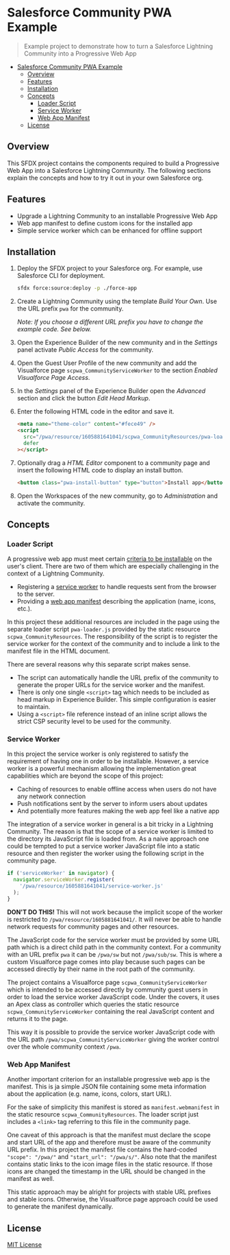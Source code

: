 # Salesforce Community PWA Example

> Example project to demonstrate how to turn a Salesforce Lightning Community into a Progressive Web App

- [Salesforce Community PWA Example](#salesforce-community-pwa-example)
  - [Overview](#overview)
  - [Features](#features)
  - [Installation](#installation)
  - [Concepts](#concepts)
    - [Loader Script](#loader-script)
    - [Service Worker](#service-worker)
    - [Web App Manifest](#web-app-manifest)
  - [License](#license)

## Overview

This SFDX project contains the components required to build a Progressive Web App into a Salesforce Lightning Community. The following sections explain the concepts and how to try it out in your own Salesforce org.

## Features

- Upgrade a Lightning Community to an installable Progressive Web App
- Web app manifest to define custom icons for the installed app
- Simple service worker which can be enhanced for offline support

## Installation

1. Deploy the SFDX project to your Salesforce org. For example, use Salesforce CLI for deployment.

   ```bash
   sfdx force:source:deploy -p ./force-app
   ```

2. Create a Lightning Community using the template _Build Your Own_. Use the URL prefix `pwa` for the community.

   _Note: If you choose a different URL prefix you have to change the example code. See below._

3. Open the Experience Builder of the new community and in the _Settings_ panel activate _Public Access_ for the community.
4. Open the Guest User Profile of the new community and add the Visualforce page `scpwa_CommunityServiceWorker` to the section _Enabled Visualforce Page Access_.
5. In the _Settings_ panel of the Experience Builder open the _Advanced_ section and click the button _Edit Head Markup_.
6. Enter the following HTML code in the editor and save it.

   ```html
   <meta name="theme-color" content="#fece49" />
   <script
     src="/pwa/resource/1605881641041/scpwa_CommunityResources/pwa-loader.js"
     defer
   ></script>
   ```

7. Optionally drag a _HTML Editor_ component to a community page and insert the following HTML code to display an install button.

   ```html
   <button class="pwa-install-button" type="button">Install app</button>
   ```

8. Open the Workspaces of the new community, go to _Administration_ and activate the community.

## Concepts

### Loader Script

A progressive web app must meet certain [criteria to be installable](https://web.dev/install-criteria/) on the user's client. There are two of them which are especially challenging in the context of a Lightning Community.

- Registering a [service worker](https://web.dev/offline-fallback-page/) to handle requests sent from the browser to the server.
- Providing a [web app manifest](https://web.dev/add-manifest/) describing the application (name, icons, etc.).

In this project these additional resources are included in the page using the separate loader script `pwa-loader.js` provided by the static resource `scpwa_CommunityResources`. The responsibility of the script is to register the service worker for the context of the community and to include a link to the manifest file in the HTML document.

There are several reasons why this separate script makes sense.

- The script can automatically handle the URL prefix of the community to generate the proper URLs for the service worker and the manifest.
- There is only one single `<script>` tag which needs to be included as head markup in Experience Builder. This simple configuration is easier to maintain.
- Using a `<script>` file reference instead of an inline script allows the strict CSP security level to be used for the community.

### Service Worker

In this project the service worker is only registered to satisfy the requirement of having one in order to be installable. However, a service worker is a powerful mechanism allowing the implementation great capabilities which are beyond the scope of this project:

- Caching of resources to enable offline access when users do not have any network connection
- Push notifications sent by the server to inform users about updates
- And potentially more features making the web app feel like a native app

The integration of a service worker in general is a bit tricky in a Lightning Community. The reason is that the scope of a service worker is limited to the directory its JavaScript file is loaded from. As a naive approach one could be tempted to put a service worker JavaScript file into a static resource and then register the worker using the following script in the community page.

```javascript
if ('serviceWorker' in navigator) {
  navigator.serviceWorker.register(
    '/pwa/resource/1605881641041/service-worker.js'
  );
}
```

**DON'T DO THIS!** This will not work because the implicit scope of the worker is restricted to `/pwa/resource/1605881641041/`. It will never be able to handle network requests for community pages and other resources.

The JavaScript code for the service worker must be provided by some URL path which is a direct child path in the community context. For a community with an URL prefix `pwa` it can be `/pwa/sw` but not `/pwa/sub/sw`. This is where a custom Visualforce page comes into play because such pages can be accessed directly by their name in the root path of the community.

The project contains a Visualforce page `scpwa_CommunityServiceWorker` which is intended to be accessed directly by community guest users in order to load the service worker JavaScript code. Under the covers, it uses an Apex class as controller which queries the static resource `scpwa_CommunityServiceWorker` containing the real JavaScript content and returns it to the page.

This way it is possible to provide the service worker JavaScript code with the URL path `/pwa/scpwa_CommunityServiceWorker` giving the worker control over the whole community context `/pwa`.

### Web App Manifest

Another important criterion for an installable progressive web app is the manifest. This is ja simple JSON file containing some meta information about the application (e.g. name, icons, colors, start URL).

For the sake of simplicity this manifest is stored as `manifest.webmanifest` in the static resource `scpwa_CommunityResources`. The loader script just includes a `<link>` tag referring to this file in the community page.

One caveat of this approach is that the manifest must declare the scope and start URL of the app and therefore must be aware of the community URL prefix. In this project the manifest file contains the hard-coded `"scope": "/pwa/"` and `"start_url": "/pwa/s/"`. Also note that the manifest contains static links to the icon image files in the static resource. If those icons are changed the timestamp in the URL should be changed in the manifest as well.

This static approach may be alright for projects with stable URL prefixes and stable icons. Otherwise, the Visualforce page approach could be used to generate the manifest dynamically.

## License

[MIT License](https://opensource.org/licenses/MIT)

